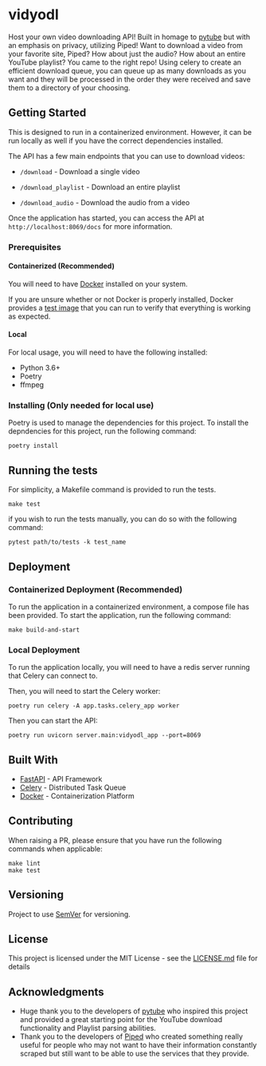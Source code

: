 # vidyodl

Host your own video downloading API! Built in homage to [pytube](https://github.com/pytube/pytube) but with an emphasis on privacy, utilizing Piped! Want to download a video from your favorite site, Piped? How about just the audio? How about an entire YouTube playlist? You came to the right repo! Using celery to create an efficient download queue, you can queue up as many downloads as you want and they will be processed in the order they were received and save them to a directory of your choosing.

## Getting Started

This is designed to run in a containerized environment. However, it can be run locally as well if you have the correct dependencies installed.

The API has a few main endpoints that you can use to download videos:

* `/download` - Download a single video

* `/download_playlist` - Download an entire playlist

* `/download_audio` - Download the audio from a video

Once the application has started, you can access the API at `http://localhost:8069/docs` for more information.

### Prerequisites

#### Containerized (Recommended)

You will need to have [Docker](https://docs.docker.com/get-docker/) installed on your system.

If you are unsure whether or not Docker is properly installed, Docker provides a [test image](https://hub.docker.com/_/hello-world) that you can run to verify that everything is working as expected.

#### Local

For local usage, you will need to have the following installed:

* Python 3.6+
* Poetry
* ffmpeg

### Installing (Only needed for local use)

Poetry is used to manage the dependencies for this project. To install the depndencies for this project, run the following command:

```shell
poetry install
```

## Running the tests

For simplicity, a Makefile command is provided to run the tests.

```shell
make test
```

if you wish to run the tests manually, you can do so with the following command:

```shell
pytest path/to/tests -k test_name
```

## Deployment


### Containerized Deployment (Recommended)

To run the application in a containerized environment, a compose file has been provided. To start the application, run the following command:

```shell
make build-and-start
```

### Local Deployment

To run the application locally, you will need to have a redis server running that Celery can connect to.

Then, you will need to start the Celery worker:

```shell
poetry run celery -A app.tasks.celery_app worker
```

Then you can start the API:

```shell
poetry run uvicorn server.main:vidyodl_app --port=8069
```

## Built With

* [FastAPI](https://fastapi.tiangolo.com/) - API Framework
* [Celery](https://docs.celeryproject.org/en/stable/) - Distributed Task Queue
* [Docker](https://www.docker.com/) - Containerization Platform

## Contributing

When raising a PR, please ensure that you have run the following commands when applicable:

```shell
make lint
make test
```

## Versioning

Project to use [SemVer](http://semver.org/) for versioning.

## License

This project is licensed under the MIT License - see the [LICENSE.md](LICENSE.md) file for details

## Acknowledgments

* Huge thank you to the developers of [pytube](https://github.com/pytube/pytube) who inspired this project and provided a great starting point for the YouTube download functionality and Playlist parsing abilities.
* Thank you to the developers of [Piped](https://github.com/TeamPiped/Piped/tree/master) who created something really useful for people who may not want to have their information constantly scraped but still want to be able to use the services that they provide.

